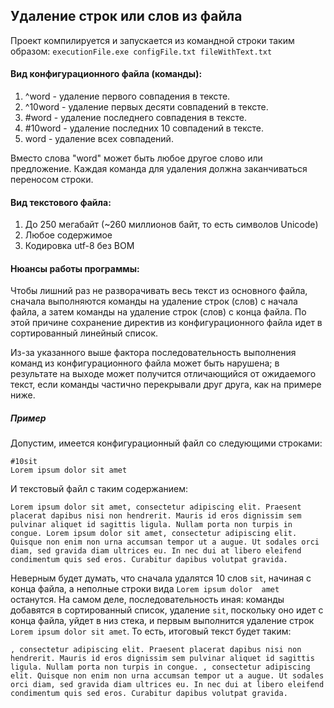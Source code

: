 ## Удаление строк или слов из файла

Проект компилируется и запускается из командной строки таким образом: `executionFile.exe configFile.txt fileWithText.txt`

#### Вид конфигурационного файла (команды):

1. ^word - удаление первого совпадения в тексте.
2. ^10word - удаление первых десяти совпадений в тексте.
3. #word - удаление последнего совпадения в тексте.
4. #10word - удаление последних 10 совпадений в тексте.
5. word - удаление всех совпадений.

Вместо слова "word" может быть любое другое слово или предложение. Каждая команда для удаления должна заканчиваться переносом строки.

#### Вид текстового файла:

1. До 250 мегабайт (~260 миллионов байт, то есть символов Unicode)
2. Любое содержимое
3. Кодировка utf-8 без BOM

#### Нюансы работы программы:

Чтобы лишний раз не разворачивать весь текст из основного файла, сначала выполняются команды на удаление строк (слов) с начала файла, а затем команды на удаление строк (слов) с конца файла. По этой причине сохранение директив из конфигурационного файла идет в сортированный линейный список.

Из-за указанного выше фактора последовательность выполнения команд из конфигурационного файла может быть нарушена; в результате на выходе может получится отличающийся от ожидаемого текст, если команды частично перекрывали друг друга, как на примере ниже.



##### Пример

Допустим, имеется конфигурационный файл со следующими строками:

```
#10sit
Lorem ipsum dolor sit amet
```

И текстовый файл с таким содержанием:

```
Lorem ipsum dolor sit amet, consectetur adipiscing elit. Praesent placerat dapibus nisi non hendrerit. Mauris id eros dignissim sem pulvinar aliquet id sagittis ligula. Nullam porta non turpis in congue. Lorem ipsum dolor sit amet, consectetur adipiscing elit. Quisque non enim non urna accumsan tempor ut a augue. Ut sodales orci diam, sed gravida diam ultrices eu. In nec dui at libero eleifend condimentum quis sed eros. Curabitur dapibus volutpat gravida.
```

Неверным будет думать, что сначала удалятся 10 слов `sit`, начиная с конца файла, а неполные строки вида `Lorem ipsum dolor  amet` останутся.  На самом деле, последовательность иная: команды добавятся в сортированный список, удаление `sit`, поскольку оно идет с конца файла, уйдет в низ стека, и первым выполнится удаление строк `Lorem ipsum dolor sit amet`. То есть, итоговый текст будет таким:

```
, consectetur adipiscing elit. Praesent placerat dapibus nisi non hendrerit. Mauris id eros dignissim sem pulvinar aliquet id sagittis ligula. Nullam porta non turpis in congue. , consectetur adipiscing elit. Quisque non enim non urna accumsan tempor ut a augue. Ut sodales orci diam, sed gravida diam ultrices eu. In nec dui at libero eleifend condimentum quis sed eros. Curabitur dapibus volutpat gravida.
```

